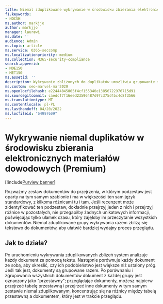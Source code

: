 ```yaml
---
title: Niemal zduplikowane wykrywanie w środowisku zbierania elektronicznych materiałów dowodowych
f1.keywords:
- NOCSH
ms.author: markjjo
author: markjjo
manager: laurawi
ms.date: ''
audience: Admin
ms.topic: article
ms.service: O365-seccomp
ms.localizationpriority: medium
ms.collection: M365-security-compliance
search.appverid:
- MOE150
- MET150
ms.assetid: ''
description: Wykrywanie zbliżonych do duplikatów umożliwia grupowanie tekstowo podobnych dokumentów podczas analizowania danych przypadków w usłudze eDiscovery (Premium).
ms.custom: seo-marvel-mar2020
ms.openlocfilehash: e22444845005f4cf155340e13856722976715d91
ms.sourcegitcommit: caedcf7f16eed23596487d97c375d4bc4c8f3566
ms.translationtype: MT
ms.contentlocale: pl-PL
ms.lasthandoff: 04/20/2022
ms.locfileid: "64997609"
---
```

# <a name="near-duplicate-detection-in-ediscovery-premium"></a>Wykrywanie niemal duplikatów w środowisku zbierania elektronicznych materiałów dowodowych (Premium)

[!include[Purview banner](../includes/purview-rebrand-banner.md)]

Rozważmy zestaw dokumentów do przejrzenia, w którym podzestaw jest oparty na tym samym szablonie i ma w większości ten sam język standardowy, z kilkoma różnicami tu i tam. Jeśli recenzent może zidentyfikować ten podzestaw, dokładnie przejrzyj jeden z nich i przejrzyj różnice w pozostałych, nie przegapiłby żadnych unikatowych informacji, poświęcając tylko ułamek czasu, który zajęłoby im przeczytanie wszystkich dokumentów. Niemal zduplikowane grupy wykrywania razem zbliżą się tekstowo do dokumentów, aby ułatwić bardziej wydajny proces przeglądu.

## <a name="how-does-it-work"></a>Jak to działa?

Po uruchomieniu wykrywania zduplikowanych zbliżeń system analizuje każdy dokument za pomocą tekstu. Następnie porównuje każdy dokument ze sobą, aby określić, czy ich podobieństwo jest większe niż ustalony próg. Jeśli tak jest, dokumenty są grupowane razem. Po porównaniu i zgrupowania wszystkich dokumentów dokument z każdej grupy jest oznaczony jako "przestawny"; przeglądając dokumenty, możesz najpierw przejrzeć tabelę przestawną i przejrzeć inne dokumenty w tym samym zestawie niemal zduplikowanym, koncentrując się na różnicy między tabelą przestawną a dokumentem, który jest w trakcie przeglądu.
